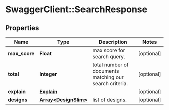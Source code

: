 # SwaggerClient::SearchResponse

## Properties
Name | Type | Description | Notes
------------ | ------------- | ------------- | -------------
**max_score** | **Float** | max score for search query. | [optional] 
**total** | **Integer** | total number of documents matching our search criteria. | [optional] 
**explain** | [**Explain**](Explain.md) |  | [optional] 
**designs** | [**Array&lt;DesignSlim&gt;**](DesignSlim.md) | list of designs. | [optional] 



